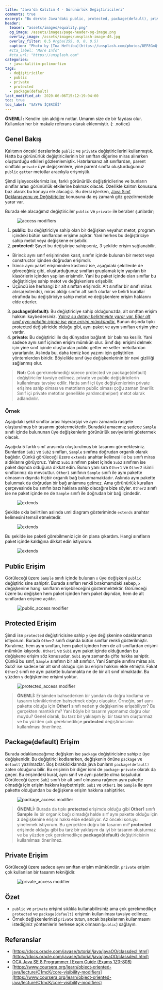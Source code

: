 ```yaml
---
title: "Java'da Kalıtım 4 - Görünürlük Değiştiricileri"
comments: true
excerpt: "Bu derste Java'daki public, protected, package(default), private değiştirici işaretlerini ele alacağız. Bu değiştiricilerin, java'da görünürlüğü nasıl etkilediği hakkında fikir sahibi olacaksınız"
header:
  teaser: "assets/images/equality.png"
  og_image: /assets/images/page-header-og-image.png
  overlay_image: /assets/images/unsplash-image-46.jpg
  overlay_filter: 0.5 #rgba(255, 0, 0, 0.5)
  caption: "Photo by [Toa Heftiba](https://unsplash.com/photos/8EF8GmQfGlg) on Unsplash"
  #cta_label: "More Info"
  #cta_url: "https://unsplash.com"
categories:
  - java-kalitim-polimorfizm
tags:
  - değiştiriciler
  - public
  - private
  - protected
  - package(default)
last_modified_at: 2020-06-06T15:12:19-04:00
toc: true
toc_label: "SAYFA İÇERİĞİ"
---
```


**ÖNEMLİ :** Kendim için aldığım notlar. Umarım size de bir faydası olur. Kullanılan her bir makale referans olarak eklenmiştir.
{: .notice}

## Genel Bakış

Kalıtımın önceki derslerinde ``public`` ve ``private`` değiştiricilerini kullanmıştık. Hatta bu görünürlük değiştiricilerinin bir sınıftan diğerine miras alınırken oluşturduğu etkileri gözlemlemiştik. Hatırlarsanız alt sınıflardan, parent sınıftaki ``private`` üye değişkenlere, yine parent sınıfta oluşturduğumuz ``public`` ``getter`` metotlar aracılıyla erişmiştik.

Şimdi işleyeceklerimiz ise, farklı görünürlük değiştiricilerine ve bunların sınıflar arası görünürlük etkilerine bakmak olacak. Özellikle kalıtım konusunu baz alarak bu konuyu ele alacağız. Bu dersi işlerken, [Java Sınıf Deklarasyonu ve Değiştiriciler](/java/Java-class-access/) konusuna da eş zamanlı göz gezdirmenizde yarar var.

Burada ele alacağımız değiştiriciler ``public`` ve ``private`` ile beraber şunlardır;

<figure style="width: 600px" class="align-center">
  <img src="{{ site.url }}{{ site.baseurl }}/assets/images/2020-06-23-Java-inheritance4/access.png" alt="access modifiers">
  <figcaption></figcaption>
</figure>

1. **public:** bu değiştiriciye sahip olan bir değişken veyahut metot, program içindeki bütün sınıflardan erişime açıktır. Yani herkes bu değiştiriciye sahip metot veya değişkene erişebilir.
2. **protected:** Şayet bu değiştiriye sahipseniz, 3 şekilde erişim sağlanabilir.
  * Birinci: aynı sınıf erişiminden kasıt, sınıfın içinde bulunan bir metot veya constructor içinden doğrudan erişimdir.
  * İkinci: aynı paket erişiminden kastımız ise, aşağıdaki şekillerde de göreceğiniz gibi, oluşturduğunuz sınıfları gruplamak için yapılan bir klasörlerin içinden yapılan erişimdir. Yani bu paket içinde olan sınıflar bu değiştiriciye sahip metot ve değişkenlere erişebilir.
  * Üçüncü ise herhangi bir alt sınıftan erişimdir. Alt sınıflar bir sınıfı miras alırsa(extends), miras aldığı sınıfın alt sınıfı olurlar ve belirli kurallar etrafında bu değiştiriciye sahip metot ve değişkenlere erişim haklarını elde ederler.
3. **package(default):** Bu değiştiriciye sahip olduğunuzda, alt sınıftan erişim hakkını kaybedersiniz. <u><i>Yalnız şu detayı belirtmekte yarar var. Eğer alt sınıf aynı paketin içinde ise yine erişim mümkündür.</i></u> Bunun dışında tıpkı protected değiştiricide olduğu gibi, aynı paket ve aynı sınıftan erişim yine vardır.
4. **private:** Bu değiştirici ile dış dünyadan bağlantı bir bakıma kesilir. Yani sadece aynı sınıf içinden erişim mümkün olur. Sınıf dışı erişimi delmek için yine sınıf içinde oluşturulan public getter ve setter metotlardan yararlanılır. Aslında bu, daha temiz kod yazımı için geliştirilen yöntemlerden biridir. Böylelikle sınıf üye değişkenlerinin bir nevi gizliliği sağlanmış olur.

> **Not:** Çok gerekmekmediği sürece protected ve package(default) değiştiriciler tavsiye edilmez. private ve public değiştiricilerin kullanılması tavsiye edilir. Hatta sınıf içi üye değişkenlerinin private erişime sahip olması ve metotların public olması çoğu zaman önerilir. Sınıf içi private metotlar genellikle yardımcı(helper) metot olarak adlandırılır.


### Örnek

Aşağıdaki şekil sınıflar arası hiyerarşiyi ve aynı zamanda rasgele oluşturulmuş bir tasarımı göstermektedir. Buradaki amacımız sadece ``Sample`` sınıfı içinde bulununan üye değişkenlerin görünürlük seviyelerini göstermek olacak.

Aşağıda 5 farklı sınıf arasında oluşturulmuş bir tasarımı görmektesiniz. Bunlardan ``Sub1`` ve ``Sub2`` sınıfları, ``Sample`` sınıfına doğrudan organik olarak bağlıdır. Çünkü görüleceği üzere ``extends`` anahtar kelimesi ile bu sınıfı miras aldıklarını görüyoruz. Yalnız ``Sub1`` sınıfının paket içinde ``Sub2`` sınıfının ise paket dışında olduğuna dikkat edin. Bunun yanı sıra ``Other1`` ve ``Other2`` isimli sınıflarımız da mevcuttur. ``Other1`` sınıfının ``Sample`` sınıfı ile aynı pakette olmasının dışında hiçbir organik bağ bulunmamaktadır. Aslında aynı pakette bulunmak da doğrudan bir bağ anlamına gelmez. Ama görünürlük kuralları çerçevesinde bu sınıfın bazı haklara sahip olacağını bize söyler. ``Other2`` sınıfı ise ne paket içinde ne de ``Sample`` sınıfı ile doğrudan bir bağ içindedir.

<figure style="width: 600px" class="align-center">
  <img src="{{ site.url }}{{ site.baseurl }}/assets/images/2020-06-23-Java-inheritance4/access1.png" alt="extends">
  <figcaption></figcaption>
</figure>

Şekilde okla belirtilen aslında uml diagram gösteriminde ``extends`` anahtar kelimesini temsil etmektedir.

<figure style="width: 600px" class="align-center">
  <img src="{{ site.url }}{{ site.baseurl }}/assets/images/2020-06-23-Java-inheritance4/access2.png" alt="extends">
  <figcaption></figcaption>
</figure>

Bu şekilde ise paketi görebilmeniz için ön plana çıkardım. Hangi sınıfların paket içinde kaldığına dikkat edin istiyorum.

<figure style="width: 600px" class="align-center">
  <img src="{{ site.url }}{{ site.baseurl }}/assets/images/2020-06-23-Java-inheritance4/access3.png" alt="extends">
  <figcaption></figcaption>
</figure>

## Public Erişim

Görüleceği üzere ``Sample`` sınıfı içinde bulunan ``x`` üye değişkeni ``public`` değiştiricisine sahiptir. Burada sınıfları renkli bırakmamdaki sebep, ``x`` değişkenine hangi sınıfların erişebileceğini göstermektektir. Görüleceği üzere bu değişken hem paket içinden hem paket dışından, hem de alt sınıflardan erişime açıktır.

<figure style="width: 600px" class="align-center">
  <img src="{{ site.url }}{{ site.baseurl }}/assets/images/2020-06-23-Java-inheritance4/public_access.png" alt="public_access modifier">
  <figcaption></figcaption>
</figure>

## Protected Erişim

Şimdi ise ``protected`` değiştiricisine sahip ``y`` üye değişkenine odaklanmanızı istiyorum. Burada ``Other2`` sınıfı dışında bütün sınıflar renkli gösterilmiştir. Kuralımız, hem aynı sınıftan, hem paket içinden hem de alt sınıflardan erişimi mümkün kılıyordu. ``Other1`` ve ``Sub1`` aynı paket içinde olduğundan bu değişkene erişim söz konusudur. ``Sub1`` aynı zamanda çifte hakka sahiptir. Çünkü bu sınıf, ``Sample`` sınıfının bir alt sınıfıdır. Yani Sample sınıfını miras alır. Sub2 ise sadece bir alt sınıf olduğu için bu erişim hakkını elde etmiştir. Fakat ``Other2`` sınıfı ne aynı pakette bulunmakta ne de bir alt sınıf olmaktadır. Bu yüzden ``y`` değişkenine erişimi yoktur.

<figure style="width: 600px" class="align-center">
  <img src="{{ site.url }}{{ site.baseurl }}/assets/images/2020-06-23-Java-inheritance4/protected_access.png" alt="protected_access modifier">
  <figcaption></figcaption>
</figure>

> **ÖNEMLİ:** Erişimden bahsederken bir yandan da doğru kodlama ve tasarım tekniklerinden bahsetmek doğru olacaktır. Örneğin, sırf aynı pakette olduğu için **Other1** sınıfı neden **y** değişkenine erişebiliyor? Bu gerçekten mantıklı mı?  Yani böyle bir tasarım yapmamız doğru olur muydu? Genel olarak, bu tarz bir yaklaşım iyi bir tasarım oluşturmaz ve bu yüzden çok gerekmedikçe **protected** değiştiricisinin kullanılması önerilmez.


## Package(default) Erişim

Burada odaklanacağımız değişken ise ``package`` değiştiricisine sahip ``z`` üye değişkenidir. Bu değiştirici kodlanırken, değişkenin önüne ``package`` ve ``default`` yazılmazlar. Boş bırakıldıklarında java bunların ``package(default)`` zaten olduğunu bilir. Bu erişimin bir diğer ismi de ``package-private`` olarak da geçer. Bu erişimdeki kural, aynı sınıf ve aynı pakette olma koşuludur. Görüleceği üzere ``Sub2`` sınıfı bir alt sınıf olmasına rağmen aynı pakette olmadığı için erişim hakkını kaybetmiştir. ``Sub1`` ve ``Other1`` ise ``Sample`` ile aynı pakette olduğundan bu değişkene erişim hakkına sahiptirler.


<figure style="width: 600px" class="align-center">
  <img src="{{ site.url }}{{ site.baseurl }}/assets/images/2020-06-23-Java-inheritance4/package_access.png" alt="package_access modifier">
  <figcaption></figcaption>
</figure>

> **ÖNEMLİ:** Burada da tıpkı **protected** erişimde olduğu gibi **Other1** sınıfı **Sample** ile bir organik bağı olmadığı halde sırf aynı pakette olduğu için **z** değişkenine erişim hakkı elde edebiliyor. Az önceki soruyu yinelemek istiyorum. Bu gerçekten doğru bir tasarım mı? **protected** erişimde olduğu gibi bu tarz bir yaklaşım da iyi bir tasarım oluşturmaz ve bu yüzden çok gerekmedikçe **package(default)** değiştiricisinin kullanılması önerilmez.

## Private Erişim

Görüleceği üzere sadece aynı sınıftan erişim mümkündür. ``private`` erişim çok kullanılan bir tasarım tekniğidir.

<figure style="width: 600px" class="align-center">
  <img src="{{ site.url }}{{ site.baseurl }}/assets/images/2020-06-23-Java-inheritance4/private_access.png" alt="private_access modifier">
  <figcaption></figcaption>
</figure>

## Özet

* ``public`` ve ``private`` erişimi sıklıkla kullanabilirsiniz ama çok gerekmedikçe ``protected`` ve ``package(default)`` erişimin kullanılması tavsiye edilmez.
* Örnek değişkenlerinizi ``private`` tutun, ancak başkalarının kullanmasını istediğiniz yöntemlerin herkese açık olmasını(``public``) sağlayın.


## Referanslar
* [https://docs.oracle.com/javase/tutorial/java/javaOO/classdecl.html](https://docs.oracle.com/javase/tutorial/java/javaOO/classdecl.html)
* [OCA Java SE 8 Programmer I Exam Guide (Exams 1Z0-808)](https://www.amazon.com/Java-Programmer-Guide-Exams-1Z0-808/dp/1260011399)
* [https://www.coursera.org/learn/object-oriented-java/lecture/C1mcK/core-visibility-modifiers](https://www.coursera.org/learn/object-oriented-java/lecture/C1mcK/core-visibility-modifiers)
